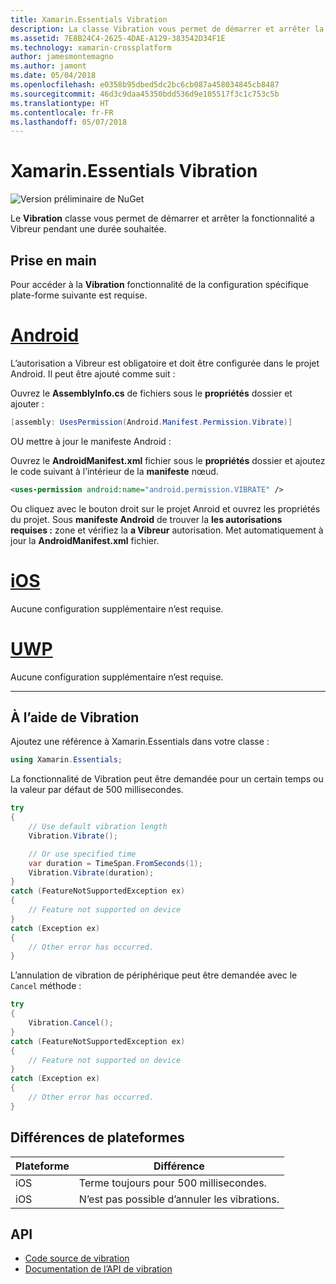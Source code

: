 ```yaml
---
title: Xamarin.Essentials Vibration
description: La classe Vibration vous permet de démarrer et arrêter la fonctionnalité a Vibreur pendant une durée souhaitée.
ms.assetid: 7E8B24C4-2625-4DAE-A129-383542D34F1E
ms.technology: xamarin-crossplatform
author: jamesmontemagno
ms.author: jamont
ms.date: 05/04/2018
ms.openlocfilehash: e0358b95dbed5dc2bc6cb087a458034845cb8487
ms.sourcegitcommit: 46d3c9daa45350bdd536d9e105517f3c1c753c5b
ms.translationtype: HT
ms.contentlocale: fr-FR
ms.lasthandoff: 05/07/2018
---
```

# <a name="xamarinessentials-vibration"></a>Xamarin.Essentials Vibration

![Version préliminaire de NuGet](~/media/shared/pre-release.png)

Le **Vibration** classe vous permet de démarrer et arrêter la fonctionnalité a Vibreur pendant une durée souhaitée.

## <a name="getting-started"></a>Prise en main

Pour accéder à la **Vibration** fonctionnalité de la configuration spécifique plate-forme suivante est requise.

# <a name="androidtabandroid"></a>[Android](#tab/android)

L’autorisation a Vibreur est obligatoire et doit être configurée dans le projet Android. Il peut être ajouté comme suit :

Ouvrez le **AssemblyInfo.cs** de fichiers sous le **propriétés** dossier et ajouter :

```csharp
[assembly: UsesPermission(Android.Manifest.Permission.Vibrate)]
```

OU mettre à jour le manifeste Android :

Ouvrez le **AndroidManifest.xml** fichier sous le **propriétés** dossier et ajoutez le code suivant à l’intérieur de la **manifeste** nœud.

```xml
<uses-permission android:name="android.permission.VIBRATE" />
```

Ou cliquez avec le bouton droit sur le projet Anroid et ouvrez les propriétés du projet. Sous **manifeste Android** de trouver la **les autorisations requises :** zone et vérifiez la **a Vibreur** autorisation. Met automatiquement à jour la **AndroidManifest.xml** fichier.

# <a name="iostabios"></a>[iOS](#tab/ios)

Aucune configuration supplémentaire n’est requise.

# <a name="uwptabuwp"></a>[UWP](#tab/uwp)

Aucune configuration supplémentaire n’est requise.

-----

## <a name="using-vibration"></a>À l’aide de Vibration

Ajoutez une référence à Xamarin.Essentials dans votre classe :

```csharp
using Xamarin.Essentials;
```

La fonctionnalité de Vibration peut être demandée pour un certain temps ou la valeur par défaut de 500 millisecondes.

```csharp
try
{
    // Use default vibration length
    Vibration.Vibrate();

    // Or use specified time
    var duration = TimeSpan.FromSeconds(1);
    Vibration.Vibrate(duration);
}
catch (FeatureNotSupportedException ex)
{
    // Feature not supported on device
}
catch (Exception ex)
{
    // Other error has occurred.
}
```

L’annulation de vibration de périphérique peut être demandée avec le `Cancel` méthode :

```csharp
try
{
    Vibration.Cancel();
}
catch (FeatureNotSupportedException ex)
{
    // Feature not supported on device
}
catch (Exception ex)
{
    // Other error has occurred.
}
```

## <a name="platform-differences"></a>Différences de plateformes

| Plateforme | Différence |
| --- | --- |
| iOS | Terme toujours pour 500 millisecondes. |
| iOS | N’est pas possible d’annuler les vibrations. |

## <a name="api"></a>API

- [Code source de vibration](https://github.com/xamarin/Essentials/tree/master/Essentials/Vibration)
- [Documentation de l’API de vibration](xref:Xamarin.Essentials.Vibration)
